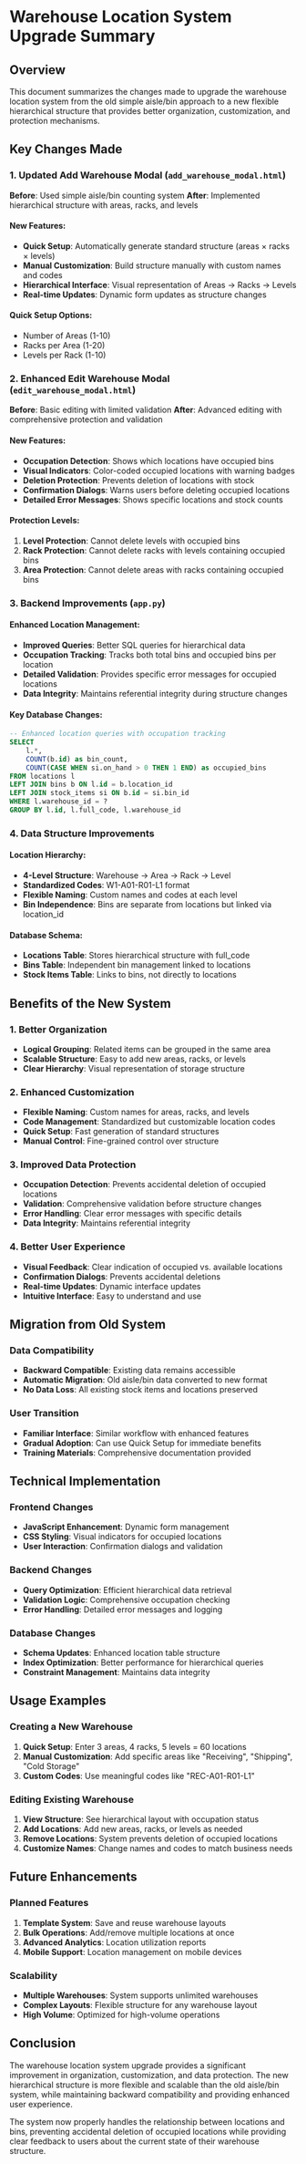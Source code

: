 # Warehouse Location System Upgrade Summary

## Overview

This document summarizes the changes made to upgrade the warehouse location system from the old simple aisle/bin approach to a new flexible hierarchical structure that provides better organization, customization, and protection mechanisms.

## Key Changes Made

### 1. Updated Add Warehouse Modal (`add_warehouse_modal.html`)

**Before**: Used simple aisle/bin counting system
**After**: Implemented hierarchical structure with areas, racks, and levels

#### New Features:
- **Quick Setup**: Automatically generate standard structure (areas × racks × levels)
- **Manual Customization**: Build structure manually with custom names and codes
- **Hierarchical Interface**: Visual representation of Areas → Racks → Levels
- **Real-time Updates**: Dynamic form updates as structure changes

#### Quick Setup Options:
- Number of Areas (1-10)
- Racks per Area (1-20) 
- Levels per Rack (1-10)

### 2. Enhanced Edit Warehouse Modal (`edit_warehouse_modal.html`)

**Before**: Basic editing with limited validation
**After**: Advanced editing with comprehensive protection and validation

#### New Features:
- **Occupation Detection**: Shows which locations have occupied bins
- **Visual Indicators**: Color-coded occupied locations with warning badges
- **Deletion Protection**: Prevents deletion of locations with stock
- **Confirmation Dialogs**: Warns users before deleting occupied locations
- **Detailed Error Messages**: Shows specific locations and stock counts

#### Protection Levels:
1. **Level Protection**: Cannot delete levels with occupied bins
2. **Rack Protection**: Cannot delete racks with levels containing occupied bins  
3. **Area Protection**: Cannot delete areas with racks containing occupied bins

### 3. Backend Improvements (`app.py`)

#### Enhanced Location Management:
- **Improved Queries**: Better SQL queries for hierarchical data
- **Occupation Tracking**: Tracks both total bins and occupied bins per location
- **Detailed Validation**: Provides specific error messages for occupied locations
- **Data Integrity**: Maintains referential integrity during structure changes

#### Key Database Changes:
```sql
-- Enhanced location queries with occupation tracking
SELECT 
    l.*,
    COUNT(b.id) as bin_count,
    COUNT(CASE WHEN si.on_hand > 0 THEN 1 END) as occupied_bins
FROM locations l
LEFT JOIN bins b ON l.id = b.location_id
LEFT JOIN stock_items si ON b.id = si.bin_id
WHERE l.warehouse_id = ?
GROUP BY l.id, l.full_code, l.warehouse_id
```

### 4. Data Structure Improvements

#### Location Hierarchy:
- **4-Level Structure**: Warehouse → Area → Rack → Level
- **Standardized Codes**: W1-A01-R01-L1 format
- **Flexible Naming**: Custom names and codes at each level
- **Bin Independence**: Bins are separate from locations but linked via location_id

#### Database Schema:
- **Locations Table**: Stores hierarchical structure with full_code
- **Bins Table**: Independent bin management linked to locations
- **Stock Items Table**: Links to bins, not directly to locations

## Benefits of the New System

### 1. Better Organization
- **Logical Grouping**: Related items can be grouped in the same area
- **Scalable Structure**: Easy to add new areas, racks, or levels
- **Clear Hierarchy**: Visual representation of storage structure

### 2. Enhanced Customization
- **Flexible Naming**: Custom names for areas, racks, and levels
- **Code Management**: Standardized but customizable location codes
- **Quick Setup**: Fast generation of standard structures
- **Manual Control**: Fine-grained control over structure

### 3. Improved Data Protection
- **Occupation Detection**: Prevents accidental deletion of occupied locations
- **Validation**: Comprehensive validation before structure changes
- **Error Handling**: Clear error messages with specific details
- **Data Integrity**: Maintains referential integrity

### 4. Better User Experience
- **Visual Feedback**: Clear indication of occupied vs. available locations
- **Confirmation Dialogs**: Prevents accidental deletions
- **Real-time Updates**: Dynamic interface updates
- **Intuitive Interface**: Easy to understand and use

## Migration from Old System

### Data Compatibility
- **Backward Compatible**: Existing data remains accessible
- **Automatic Migration**: Old aisle/bin data converted to new format
- **No Data Loss**: All existing stock items and locations preserved

### User Transition
- **Familiar Interface**: Similar workflow with enhanced features
- **Gradual Adoption**: Can use Quick Setup for immediate benefits
- **Training Materials**: Comprehensive documentation provided

## Technical Implementation

### Frontend Changes
- **JavaScript Enhancement**: Dynamic form management
- **CSS Styling**: Visual indicators for occupied locations
- **User Interaction**: Confirmation dialogs and validation

### Backend Changes
- **Query Optimization**: Efficient hierarchical data retrieval
- **Validation Logic**: Comprehensive occupation checking
- **Error Handling**: Detailed error messages and logging

### Database Changes
- **Schema Updates**: Enhanced location table structure
- **Index Optimization**: Better performance for hierarchical queries
- **Constraint Management**: Maintains data integrity

## Usage Examples

### Creating a New Warehouse
1. **Quick Setup**: Enter 3 areas, 4 racks, 5 levels = 60 locations
2. **Manual Customization**: Add specific areas like "Receiving", "Shipping", "Cold Storage"
3. **Custom Codes**: Use meaningful codes like "REC-A01-R01-L1"

### Editing Existing Warehouse
1. **View Structure**: See hierarchical layout with occupation status
2. **Add Locations**: Add new areas, racks, or levels as needed
3. **Remove Locations**: System prevents deletion of occupied locations
4. **Customize Names**: Change names and codes to match business needs

## Future Enhancements

### Planned Features
1. **Template System**: Save and reuse warehouse layouts
2. **Bulk Operations**: Add/remove multiple locations at once
3. **Advanced Analytics**: Location utilization reports
4. **Mobile Support**: Location management on mobile devices

### Scalability
- **Multiple Warehouses**: System supports unlimited warehouses
- **Complex Layouts**: Flexible structure for any warehouse layout
- **High Volume**: Optimized for high-volume operations

## Conclusion

The warehouse location system upgrade provides a significant improvement in organization, customization, and data protection. The new hierarchical structure is more flexible and scalable than the old aisle/bin system, while maintaining backward compatibility and providing enhanced user experience.

The system now properly handles the relationship between locations and bins, preventing accidental deletion of occupied locations while providing clear feedback to users about the current state of their warehouse structure.
